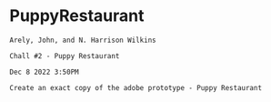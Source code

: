 # PuppyRestaurant

 
    Arely, John, and N. Harrison Wilkins
    
    Chall #2 - Puppy Restaurant
    
    Dec 8 2022 3:50PM
    
    Create an exact copy of the adobe prototype - Puppy Restaurant

